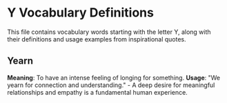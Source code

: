 # Y Vocabulary Definitions

This file contains vocabulary words starting with the letter Y, along with their definitions and usage examples from inspirational quotes.

<!-- Add vocabulary words here following the format:
## WordName

**Meaning**: Clear, concise definition of the word.
**Usage**: "Quote or example sentence." - Explanation of the usage context.
-->

## Yearn

**Meaning**: To have an intense feeling of longing for something.
**Usage**: "We yearn for connection and understanding." - A deep desire for meaningful relationships and empathy is a fundamental human experience.
